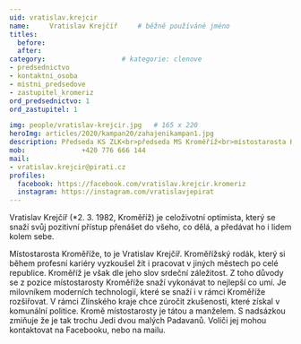 ```yaml
---
uid: vratislav.krejcir
name:     Vratislav Krejčíř  	# běžně používáné jméno
titles:
  before: 
  after:
category:                   # kategorie: clenove
- predsednictvo
- kontaktni_osoba
- mistni_predsedove
- zastupitel_kromeriz
ord_predsednictvo: 1
ord_zastupitel: 1

img: people/vratislav-krejcir.jpg   # 165 x 220
heroImg: articles/2020/kampan20/zahajenikampan1.jpg
description: Předseda KS ZLK<br>předseda MS Kroměříž<br>místostarosta Kroměříže # kratký popis, max 160 znaků
mob:			  +420 776 666 144
mail:
- vratislav.krejcir@pirati.cz
profiles:
  facebook: https://facebook.com/vratislav.krejcir.kromeriz
  instagram: https://instagram.com/vratislavjepirat
---
```


Vratislav Krejčíř (*2. 3. 1982, Kroměříž) je celoživotní optimista, který se snaží svůj pozitivní přístup přenášet do všeho, co dělá, a předávat ho i lidem kolem sebe.

Místostarosta Kroměříže, to je Vratislav Krejčíř. Kroměřížský rodák, který si během profesní kariéry vyzkoušel žít i pracovat v jiných městech po celé republice. Kroměříž je však dle jeho slov srdeční záležitost. Z toho důvody se z pozice místostarosty Kroměříže snaží vykonávat to nejlepší co umí. Je milovníkem moderních technologií, které se snaží i v rámci Kroměříže rozšiřovat. V rámci Zlínského kraje chce zúročit zkušenosti, které získal v komunální politice. Kromě místostarosty je tátou a manželem. S nadsázkou zmiňuje že je tak trochu Jedi dvou malých Padavanů. 
Voliči jej mohou kontaktovat na Facebooku, nebo na mailu. 


